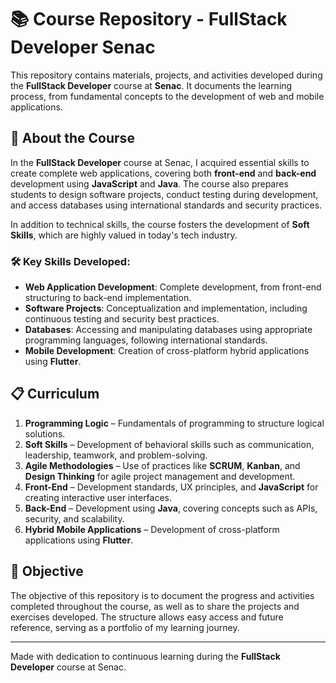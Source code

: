 # 📚 Course Repository - FullStack Developer Senac

This repository contains materials, projects, and activities developed during the **FullStack Developer** course at **Senac**. It documents the learning process, from fundamental concepts to the development of web and mobile applications.

## 📝 About the Course

In the **FullStack Developer** course at Senac, I acquired essential skills to create complete web applications, covering both **front-end** and **back-end** development using **JavaScript** and **Java**. The course also prepares students to design software projects, conduct testing during development, and access databases using international standards and security practices.

In addition to technical skills, the course fosters the development of **Soft Skills**, which are highly valued in today's tech industry.

### 🛠️ Key Skills Developed:

- **Web Application Development**: Complete development, from front-end structuring to back-end implementation.
- **Software Projects**: Conceptualization and implementation, including continuous testing and security best practices.
- **Databases**: Accessing and manipulating databases using appropriate programming languages, following international standards.
- **Mobile Development**: Creation of cross-platform hybrid applications using **Flutter**.

## 📋 Curriculum

1. **Programming Logic** – Fundamentals of programming to structure logical solutions.
2. **Soft Skills** – Development of behavioral skills such as communication, leadership, teamwork, and problem-solving.
3. **Agile Methodologies** – Use of practices like **SCRUM**, **Kanban**, and **Design Thinking** for agile project management and development.
4. **Front-End** – Development standards, UX principles, and **JavaScript** for creating interactive user interfaces.
5. **Back-End** – Development using **Java**, covering concepts such as APIs, security, and scalability.
6. **Hybrid Mobile Applications** – Development of cross-platform applications using **Flutter**.

## 🚀 Objective

The objective of this repository is to document the progress and activities completed throughout the course, as well as to share the projects and exercises developed. The structure allows easy access and future reference, serving as a portfolio of my learning journey.

---

Made with dedication to continuous learning during the **FullStack Developer** course at Senac. 
